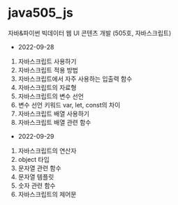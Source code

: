 # java505_js
자바&amp;파이썬 빅데이터 웹 UI 콘텐츠 개발 (505호, 자바스크립트)

- 2022-09-28
1. 자바스크립트 사용하기
2. 자바스크립트 적용 방법
3. 자바스크립트에서 자주 사용하는 입출력 함수
4. 자바스크립트의 자료형
5. 자바스크립트의 변수 선언
6. 변수 선언 키워드 var, let, const의 차이
7. 자바스크립트 배열 사용하기
8. 자바스크립트 배열 관련 함수

- 2022-09-29
1. 자바스크립트의 연산자
2. object 타입
3. 문자열 관련 함수
4. 문자열 템플릿
5. 숫자 관련 함수
6. 자바스크립트의 제어문
